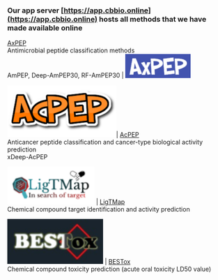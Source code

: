 ### Our app server [https://app.cbbio.online](https://app.cbbio.online) hosts all methods that we have made available online

[AxPEP](https://app.cbbio.online/ampep/home)<br />Antimicrobial peptide classification methods<br />AmPEP, Deep-AmPEP30, RF-AmPEP30 | <kbd><img src="images/axpep-logo.jpg" width="150"></kbd> 

<kbd><img src="images/acpep-logo.png" width="250"></kbd>| [AcPEP](https://app.cbbio.online/acpep/home)<br />Anticancer peptide classification and cancer-type biological activity prediction <br />xDeep-AcPEP

<kbd><img src="images/ligtmap-logo.png" width="200"></kbd> | [LigTMap](https://cbbio.online/LigTMap)<br />Chemical compound target identification and activity prediction 

<kbd><img src="images/bestox-logo.jpg" width="220"></kbd> | [BESTox](https://app.cbbio.online/bestox/home)<br />Chemical compound toxicity prediction (acute oral toxicity LD50 value)
